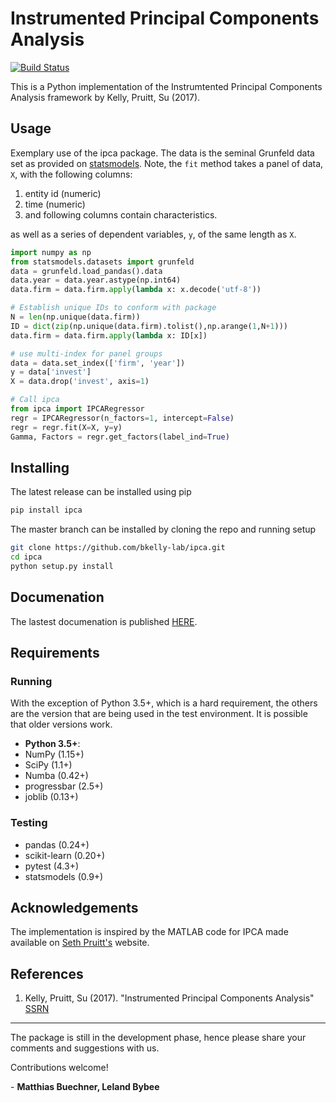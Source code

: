 # Instrumented Principal Components Analysis
[![Build Status](https://travis-ci.org/bkelly-lab/ipca.svg?branch=master)](https://travis-ci.org/bkelly-lab/ipca)

This is a Python implementation of the Instrumtented Principal Components Analysis framework by Kelly, Pruitt, Su (2017).


## Usage

Exemplary use of the ipca package. The data is the seminal Grunfeld data set as provided on [statsmodels](http://www.statsmodels.org). Note, the `fit` method
takes a panel of data, `X`, with the following columns:

1. entity id (numeric)
2. time (numeric)
3. and following columns contain characteristics.

as well as a series of dependent variables, `y`, of the same length as `X`.

```python
import numpy as np
from statsmodels.datasets import grunfeld
data = grunfeld.load_pandas().data
data.year = data.year.astype(np.int64)
data.firm = data.firm.apply(lambda x: x.decode('utf-8'))

# Establish unique IDs to conform with package
N = len(np.unique(data.firm))
ID = dict(zip(np.unique(data.firm).tolist(),np.arange(1,N+1)))
data.firm = data.firm.apply(lambda x: ID[x])

# use multi-index for panel groups
data = data.set_index(['firm', 'year'])
y = data['invest']
X = data.drop('invest', axis=1)

# Call ipca
from ipca import IPCARegressor
regr = IPCARegressor(n_factors=1, intercept=False)
regr = regr.fit(X=X, y=y)
Gamma, Factors = regr.get_factors(label_ind=True)
```

## Installing

The latest release can be installed using pip

```bash
pip install ipca
```

The master branch can be installed by cloning the repo and running setup

```bash
git clone https://github.com/bkelly-lab/ipca.git
cd ipca
python setup.py install
```

## Documenation
The lastest documenation is published [HERE](https://bkelly-lab.github.io/ipca/).

## Requirements

### Running

With the exception of Python 3.5+, which is a hard requirement, the
others are the version that are being used in the test environment.  It
is possible that older versions work.

* **Python 3.5+**:
* NumPy (1.15+)
* SciPy (1.1+)
* Numba (0.42+)
* progressbar (2.5+)
* joblib (0.13+)

### Testing

* pandas (0.24+)
* scikit-learn (0.20+)
* pytest (4.3+)
* statsmodels (0.9+)

## Acknowledgements
The implementation is inspired by the MATLAB code for IPCA made available on [Seth Pruitt's](https://sethpruitt.net/research/) website.

## References

1. Kelly, Pruitt, Su (2017). "Instrumented Principal Components Analysis" [SSRN](https://ssrn.com/abstract=2983919)

-----

The package is still in the development phase, hence please share your comments and suggestions with us.

Contributions welcome!

\- **Matthias Buechner, Leland Bybee**
